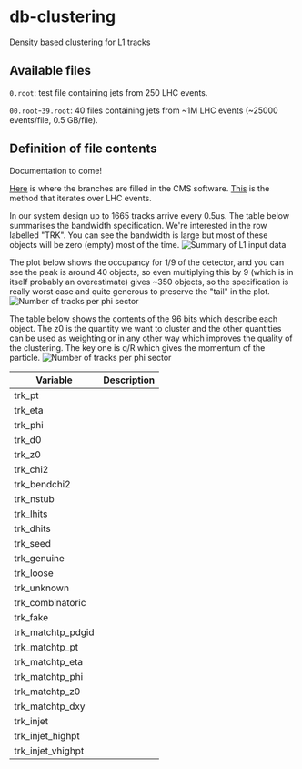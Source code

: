 # db-clustering
Density based clustering for L1 tracks

## Available files 

`0.root`: test file containing jets from 250 LHC events. 

`00.root`-`39.root`: 40 files containing jets from ~1M LHC events (~25000 events/file, 0.5 GB/file).

## Definition of file contents

Documentation to come!

[Here](https://github.com/cms-l1t-offline/cmssw/blob/l1t-phase2-v2.37.0/L1Trigger/TrackFindingTracklet/test/L1TrackNtupleMaker.cc) is where the branches are filled in the CMS software. [This](https://github.com/cms-l1t-offline/cmssw/blob/l1t-phase2-v2.37.0/L1Trigger/TrackFindingTracklet/test/L1TrackNtupleMaker.cc#L567) is the method that iterates over LHC events. 

In our system design up to 1665 tracks arrive every 0.5us. The table below summarises the bandwidth specification. We're interested in the row labelled "TRK". You can see the bandwidth is large but most of these objects will be zero (empty) most of the time. 
![Summary of L1 input data](https://github.com/bainbrid/db-clustering/blob/master/L1TriggerInputData.png)

The plot below shows the occupancy for 1/9 of the detector, and you can see the peak is around 40 objects, so even multiplying this by 9 (which is in itself probably an overestimate) gives ~350 objects, so the specification is really worst case and quite generous to preserve the "tail" in the plot.
![Number of tracks per phi sector](https://github.com/bainbrid/db-clustering/blob/master/TracksPerPhiSector.png)

The table below shows the contents of the 96 bits which describe each object. The z0 is the quantity we want to cluster and the other quantities can be used as weighting or in any other way which improves the quality of the clustering. The key one is q/R which gives the momentum of the particle.
![Number of tracks per phi sector](https://github.com/bainbrid/db-clustering/blob/master/TrackParameters.png)

| Variable           | Description |
| ---                | --- |
| trk_pt             |     | 
| trk_eta            |     | 
| trk_phi            |     | 
| trk_d0             |     | 
| trk_z0             |     | 
| trk_chi2           |     | 
| trk_bendchi2       |     | 
| trk_nstub          |     | 
| trk_lhits          |     | 
| trk_dhits          |     | 
| trk_seed           |     | 
| trk_genuine        |     | 
| trk_loose          |     | 
| trk_unknown        |     | 
| trk_combinatoric   |     | 
| trk_fake           |     | 
| trk_matchtp_pdgid  |     | 
| trk_matchtp_pt     |     | 
| trk_matchtp_eta    |     | 
| trk_matchtp_phi    |     | 
| trk_matchtp_z0     |     | 
| trk_matchtp_dxy    |     | 
| trk_injet          |     | 
| trk_injet_highpt   |     | 
| trk_injet_vhighpt  |     |

